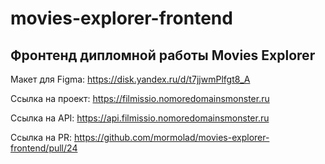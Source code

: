 # movies-explorer-frontend

## Фронтенд дипломной работы Movies Explorer

Макет для Figma: https://disk.yandex.ru/d/t7jjwmPlfgt8_A

Ссылка на проект: https://filmissio.nomoredomainsmonster.ru

Ссылка на API: https://api.filmissio.nomoredomainsmonster.ru

Ссылка на PR: https://github.com/mormolad/movies-explorer-frontend/pull/24

